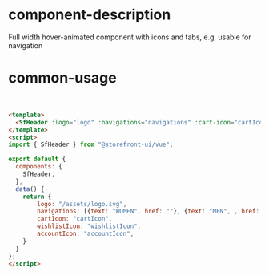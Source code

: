 # component-description
Full width hover-animated component with icons and tabs, e.g. usable for navigation

# common-usage
<br>
<SfHeader logo="/assets/logo.svg" navigations="["WOMAN", "MEN"]" cart-icon="cartIcon" wishlist-icon="wishlistIcon" account-icon="accountIcon" />

```html
<template>
  <SfHeader :logo="logo" :navigations="navigations" :cart-icon="cartIcon" :wishlist-icon="wishlistIcon" :account-icon="accountIcon" />
</template>
<script>
import { SfHeader } from "@storefront-ui/vue";

export default {
  components: {
    SfHeader,
  },
  data() {
    return {
        logo: "/assets/logo.svg",
        navigations: [{text: "WOMEN", href: ""}, {text: "MEN", , href: ""}],
        cartIcon: "cartIcon",
        wishlistIcon: "wishlistIcon",
        accountIcon: "accountIcon",
    }
  }
};
</script>
```